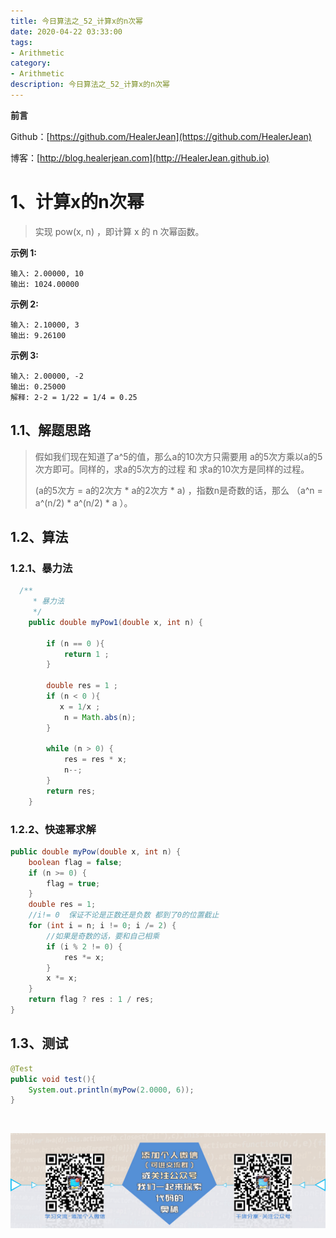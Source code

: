 ```yaml
---
title: 今日算法之_52_计算x的n次幂
date: 2020-04-22 03:33:00
tags: 
- Arithmetic
category: 
- Arithmetic
description: 今日算法之_52_计算x的n次幂
---
```


**前言**     

 Github：[https://github.com/HealerJean](https://github.com/HealerJean)         

 博客：[http://blog.healerjean.com](http://HealerJean.github.io)          



# 1、计算x的n次幂
> 实现 pow(x, n) ，即计算 x 的 n 次幂函数。



**示例 1:**

```
输入: 2.00000, 10
输出: 1024.00000
```

**示例 2:**

```
输入: 2.10000, 3
输出: 9.26100
```

**示例 3:**

```
输入: 2.00000, -2
输出: 0.25000
解释: 2-2 = 1/22 = 1/4 = 0.25
```

## 1.1、解题思路 

>  假如我们现在知道了a^5的值，那么a的10次方只需要用 a的5次方乘以a的5次方即可。同样的，求a的5次方的过程 和 求a的10次方是同样的过程。
>
>   (a的5次方 = a的2次方 * a的2次方 * a) ，指数n是奇数的话，那么 （a^n = a^(n/2) * a^(n/2) * a ）。



## 1.2、算法

### 1.2.1、暴力法

```java
  /**
     * 暴力法
     */
    public double myPow1(double x, int n) {

        if (n == 0 ){
            return 1 ;
        }

        double res = 1 ;
        if (n < 0 ){
           x = 1/x ;
            n = Math.abs(n);
        }

        while (n > 0) {
            res = res * x;
            n--;
        }
        return res;
    }
```



### 1.2.2、快速幂求解



```java
public double myPow(double x, int n) {
    boolean flag = false;
    if (n >= 0) {
        flag = true;
    }
    double res = 1;
    //i!= 0  保证不论是正数还是负数 都到了0的位置截止
    for (int i = n; i != 0; i /= 2) {
        //如果是奇数的话，要和自己相乘
        if (i % 2 != 0) {
            res *= x;
        }
        x *= x;
    }
    return flag ? res : 1 / res;
}
```




## 1.3、测试 

```java
@Test
public void test(){
    System.out.println(myPow(2.0000, 6));
}

```

​          

![ContactAuthor](https://raw.githubusercontent.com/HealerJean/HealerJean.github.io/master/assets/img/artical_bottom.jpg)



<link rel="stylesheet" href="https://unpkg.com/gitalk/dist/gitalk.css">

<script src="https://unpkg.com/gitalk@latest/dist/gitalk.min.js"></script> 
<div id="gitalk-container"></div>    
 <script type="text/javascript">
    var gitalk = new Gitalk({
		clientID: `1d164cd85549874d0e3a`,
		clientSecret: `527c3d223d1e6608953e835b547061037d140355`,
		repo: `HealerJean.github.io`,
		owner: 'HealerJean',
		admin: ['HealerJean'],
		id: 'T23XWBjMFb90yVQJ',
    });
    gitalk.render('gitalk-container');
</script> 

